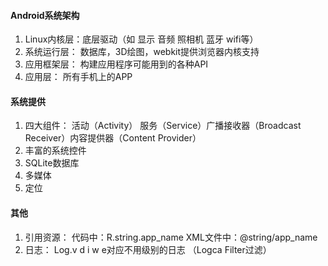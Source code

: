 
#### Android系统架构
1. Linux内核层：底层驱动（如 显示 音频 照相机 蓝牙 wifi等）
2. 系统运行层： 数据库，3D绘图，webkit提供浏览器内核支持
3. 应用框架层： 构建应用程序可能用到的各种API
4. 应用层： 所有手机上的APP

#### 系统提供
1. 四大组件： 活动（Activity） 服务（Service）广播接收器（Broadcast Receiver）内容提供器（Content Provider）
2. 丰富的系统控件
3. SQLite数据库
4. 多媒体
5. 定位

#### 其他
1. 引用资源： 代码中：R.string.app_name   XML文件中：@string/app_name
2. 日志： Log.v d i w e对应不用级别的日志 （Logca Filter过滤）